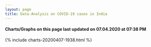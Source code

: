 ```yaml
---
layout: page
title: Data-Analysis on COVID-19 cases in India
---
```

#### Charts/Graphs on this page last updated on 07.04.2020 at 07:38 PM
{% include charts-20200407-1938.html %}